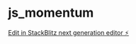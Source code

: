 # js_momentum

[Edit in StackBlitz next generation editor ⚡️](https://stackblitz.com/~/github.com/ide2938/js_momentum)